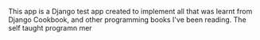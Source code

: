This app is a Django test app created to implement all that was learnt from Django Cookbook, and other programming books I've been reading. The self taught programn
mer
